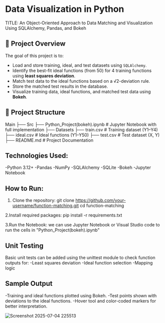 # Data Visualization in Python
TITLE: An Object-Oriented Approach to Data Matching and Visualization Using SQLAlchemy, Pandas, and Bokeh

## 🚀 Project Overview

The goal of this project is to:
- Load and store training, ideal, and test datasets using `SQLAlchemy`.
- Identify the best-fit ideal functions (from 50) for 4 training functions using **least squares deviation**.
- Match test data to the ideal functions based on a √2-deviation rule.
- Store the matched test results in the database.
- Visualize training data, ideal functions, and matched test data using **Bokeh**.

## 📁 Project Structure

Main
  ├── Src
      ├── Python_Project(bokeh).ipynb    # Jupyter Notebook with full implementation 
  ├── Datasets 
      ├── train.csv                      # Training dataset (Y1–Y4)
      ├── ideal.csv                      # Ideal functions (Y1–Y50)
      ├── test.csv                       # Test dataset (X, Y)
  ├── README.md                          # Project Documentation


## Technologies Used:
  -Python 3.12+
  -Pandas
  -NumPy
  -SQLAlchemy
  -SQLite
  -Bokeh
  -Jupyter Notebook

## How to Run:
1. Clone the repository:
   git clone https://github.com/your-username/function-matching.git
   cd function-matching

2.Install required packages:
   pip install -r requirements.txt

3.Run the Notebook:
   we can use Jupyter Notebook or Visual Studio code to run the cells in "Python_Project(bokeh).ipynb"
   
## Unit Testing
Basic unit tests can be added using the unittest module to check function outputs for:
  -Least squares deviation
  -Ideal function selection
  -Mapping logic
  
## Sample Output
  -Training and ideal functions plotted using Bokeh.
  -Test points shown with deviations to the ideal functions.
  -Hover tool and color-coded markers for better interpretation.
  
  ![Screenshot 2025-07-04 225513](https://github.com/user-attachments/assets/16255a34-12dd-4833-af25-948bbe2d32f3)

